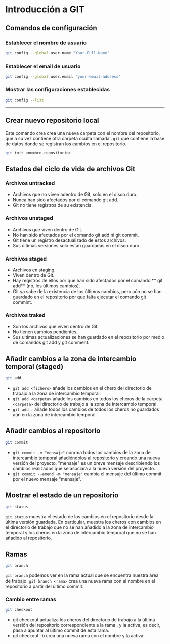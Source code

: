 # Introducción a GIT

## Comandos de configuración

### Establecer el nombre de usuario
```sh
git config --global user.name "Your-Full-Name"
```

### Establecer el email de usuario
```sh
git config --global user.email "your-email-address"
```

### Mostrar las configuraciones establecidas
```sh
git config --list
```
---

## Crear nuevo repositorio local

Este comando crea crea una nueva carpeta con el nombre del repositorio, que a su vez contiene otra carpeta oculta llamada `.git` que contiene la base de datos donde se registran los cambios en el repositorio.

```sh
git init <nombre-repositorio>
```

## Estados del ciclo de vida de archivos Git

### Archivos untracked
- Archivos que no viven adentro de Git, solo en el disco duro.
- Nunca han sido afectados por el comando git add.
- Git no tiene registros de su existencia.

### Archivos unstaged
- Archivos que viven dentro de Git.
- No han sido afectados por el comando git add ni git commit.
- Git tiene un registro desactualizado de estos archivos.
- Sus últimas versiones solo están guardadas en el disco duro.

### Archivos staged
- Archivos en staging.
- Viven dentro de Git.
- Hay registros de ellos por que han sido afectados por el comando ** git add** (no, los últimos cambios).
- Git ya sabe de la existencia de los últimos cambios, pero aún no se han guardado en el repositorio por que falta ejecutar el comando git commint.

### Archivos traked
- Son los archivos que viven dentro de Git.
- No tienen cambios pendientes.
- Sus ultimas actualizaciones se han guardado en el repositorio por medio de comandos git add y git comment.

## Añadir cambios a la zona de intercambio temporal (staged)

```sh
git add
```
- `git add <fichero>` añade los cambios en el chero <fichero> del directorio de trabajo a la zona de intercambio temporal.
- `git add <carpeta>` añade los cambios en todos los cheros de la carpeta `<carpeta>` del directorio de trabajo a la zona de intercambio temporal.
- `git add .` añade todos los cambios de todos los cheros no guardados aún en la zona de intercambio temporal.

## Añadir cambios al repositorio
```sh
git commit
```
- `git commit -m "mensaje"` conrma todos los cambios de la zona de intercambio temporal añadiéndolos al repositorio y creando una nueva versión del proyecto. "mensaje" es un breve mensaje describiendo los cambios realizados que se asociará a la nueva versión del proyecto.
- `git commit --amend -m "mensaje"` cambia el mensaje del último commit por el nuevo mensaje "mensaje".

## Mostrar el estado de un repositorio

```sh
git status
```
`git status` muestra el estado de los cambios en el repositorio desde la última versión guardada. En particular, muestra los cheros con cambios en el directorio de trabajo que no se han añadido a la zona de intercambio temporal y los cheros en la zona de intercambio temporal que no se han añadido al repositorio.

## Ramas

```sh
git branch
```
`git branch` podemos ver en la rama actual que se encuentra nuestra área de trabajo.
`git branch <rama>` crea una nueva rama con el nombre <rama> en el repositorio a partir del último commit.

### Cambio entre ramas
```sh
git checkout
```
- git checkout <rama> actualiza los cheros del directorio de trabajo a la última versión del repositorio correspondiente a la rama <rama>, y la activa, es decir, pasa a apuntar al último commit de esta rama.
- git checkout -b <rama> crea una nueva rama con el nombre <rama> y la activa
